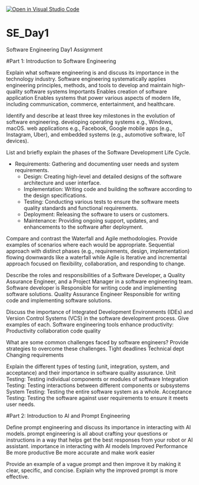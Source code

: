[![Open in Visual Studio Code](https://classroom.github.com/assets/open-in-vscode-2e0aaae1b6195c2367325f4f02e2d04e9abb55f0b24a779b69b11b9e10269abc.svg)](https://classroom.github.com/online_ide?assignment_repo_id=15569272&assignment_repo_type=AssignmentRepo)
# SE_Day1
Software Engineering Day1 Assignment

#Part 1: Introduction to Software Engineering

Explain what software engineering is and discuss its importance in the technology industry.
Software engineering systematically applies engineering principles, methods, and tools to develop and maintain high-quality software systems
Importants 
Enables creation of software application 
Enables systems that power various aspects of modern life, including communication, commerce, entertainment, and healthcare.

Identify and describe at least three key milestones in the evolution of software engineering.
 developing operating systems e.g., Windows, macOS.
 web applications e.g., Facebook, Google
 mobile apps (e.g., Instagram, Uber), and embedded systems (e.g., automotive software, IoT devices).
 
List and briefly explain the phases of the Software Development Life Cycle.
- Requirements: Gathering and documenting user needs and system requirements.
  - Design: Creating high-level and detailed designs of the software architecture and user interface.
  - Implementation: Writing code and building the software according to the design specifications.
  - Testing: Conducting various tests to ensure the software meets quality standards and functional requirements.
  - Deployment: Releasing the software to users or customers.
  - Maintenance: Providing ongoing support, updates, and enhancements to the software after deployment.

Compare and contrast the Waterfall and Agile methodologies. Provide examples of scenarios where each would be appropriate.
Sequential approach with distinct phases (e.g., requirements, design, implementation) flowing downwards like a waterfall while Agile is Iterative and incremental approach focused on flexibility, collaboration, and responding to change.


Describe the roles and responsibilities of a Software Developer, a Quality Assurance Engineer, and a Project Manager in a software engineering team.
Software developer is Responsible for writing code and implementing software solutions.
Quality Assurance Engineer Responsible for writing code and implementing software solutions.

Discuss the importance of Integrated Development Environments (IDEs) and Version Control Systems (VCS) in the software development process. Give examples of each.
Software engineering tools enhance productivity:
Productivity
collaboration
code quality

What are some common challenges faced by software engineers? Provide strategies to overcome these challenges.
Tight deadlines 
Technical dept 
Changing requirements 

Explain the different types of testing (unit, integration, system, and acceptance) and their importance in software quality assurance.
 Unit Testing: Testing individual components or modules of software
 Integration Testing: Testing interactions between different components or subsystems
 System Testing: Testing the entire software system as a whole.
 Acceptance Testing: Testing the software against user requirements to ensure it meets user needs.

#Part 2: Introduction to AI and Prompt Engineering


Define prompt engineering and discuss its importance in interacting with AI models.
 prompt engineering is all about crafting your questions or instructions in a way that helps get the best responses from your robot or AI assistant.
 importance in interacting with AI models
 Improved Performance 
 Be more productive 
 Be more accurate and make work easier 
 
 

Provide an example of a vague prompt and then improve it by making it clear, specific, and concise. Explain why the improved prompt is more effective.
